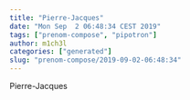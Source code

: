 ```yaml
---
title: "Pierre-Jacques"
date: "Mon Sep  2 06:48:34 CEST 2019"
tags: ["prenom-compose", "pipotron"]
author: m1ch3l
categories: ["generated"]
slug: "prenom-compose/2019-09-02-06:48:34"
---
```


Pierre-Jacques
